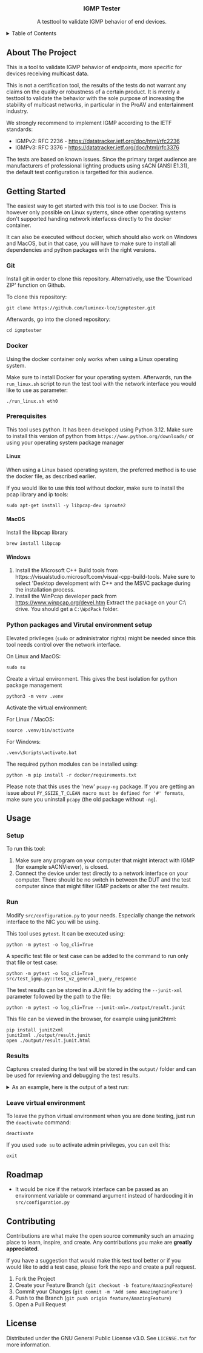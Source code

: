 <!-- PROJECT Header -->
<div align="center">
  <h3 align="center">IGMP Tester</h3>

  <p align="center">
    A testtool to validate IGMP behavior of end devices.
  </p>
</div>

<!-- TABLE OF CONTENTS -->
<details>
  <summary>Table of Contents</summary>
  <ol>
    <li>
      <a href="#about-the-project">About The Project</a>
    </li>
    <li><a href="#getting-started">Getting Started</a></li>
    <li><a href="#usage">Usage</a></li>
    <li><a href="#contributing">Contributing</a></li>
    <li><a href="#license">License</a></li>
  </ol>
</details>

<!-- ABOUT THE PROJECT -->
## About The Project

This is a tool to validate IGMP behavior of endpoints, more specific for devices receiving multicast data.

This is not a certification tool, the results of the tests do not warrant any claims on the quality or
robustness of a certain product. It is merely a testtool to validate the behavior with the sole purpose
of increasing the stability of multicast networks, in particular in the ProAV and entertainment industry.

We strongly recommend to implement IGMP according to the IETF standards:
- IGMPv2: RFC 2236 - https://datatracker.ietf.org/doc/html/rfc2236
- IGMPv3: RFC 3376 - https://datatracker.ietf.org/doc/html/rfc3376

The tests are based on known issues. Since the primary target audience are manufacturers of professional
lighting products using sACN (ANSI E1.31), the default test configuration is targetted for this audience.

<!-- GETTING STARTED -->
## Getting Started

The easiest way to get started with this tool is to use Docker. This is however only possible on Linux systems,
since other operating systems don't supported handing network interfaces directly to the docker container.

It can also be executed without docker, which should also work on Windows and MacOS, but in that case,
you will have to make sure to install all dependencies and python packages with the right versions.

### Git

Install git in order to clone this repository. Alternatively, use the 'Download ZIP' function on Github.

To clone this repository:

```
git clone https://github.com/luminex-lce/igmptester.git
```

Afterwards, go into the cloned repository:

```
cd igmptester
```

### Docker

Using the docker container only works when using a Linux operating system.

Make sure to install Docker for your operating system. Afterwards, run the `run_linux.sh` script to run the test tool
with the network interface you would like to use as parameter:

```
./run_linux.sh eth0
```

### Prerequisites

This tool uses python. It has been developed using Python 3.12. Make sure to install
this version of python from `https://www.python.org/downloads/` or using your operating
system package manager

#### Linux

When using a Linux based operating system, the preferred method is to use the docker file, as described earlier.

If you would like to use this tool without docker, make sure to install the pcap library and ip tools:

```
sudo apt-get install -y libpcap-dev iproute2
```

#### MacOS

Install the libpcap library

```
brew install libpcap
```

#### Windows

1. Install the Microsoft C++ Build tools from https:://visualstudio.microsoft.com/visual-cpp-build-tools.
   Make sure to select 'Desktop development with C++ and the MSVC package during the installation process.
2. Install the WinPcap developer pack from https://www.winpcap.org/devel.htm
   Extract the package on your C:\ drive. You should get a `C:\WpdPack` folder.

### Python packages and Virutal environment setup

Elevated privileges (`sudo` or administrator rights) might be needed since this tool needs control over the network interface.

On Linux and MacOS:
```
sudo su
```

Create a virtual environment. This gives the best isolation for python package management

```
python3 -m venv .venv
```

Activate the virtual environment:

For Linux / MacOS:
```
source .venv/bin/activate
```

For Windows:
```
.venv\Scripts\activate.bat
```

The required python modules can be installed using:

```
python -m pip install -r docker/requirements.txt
```

Please note that this uses the 'new' `pcapy-ng` package. If you are getting an issue
about `PY_SSIZE_T_CLEAN macro must be defined for '#' formats`, make sure you uninstall
`pcapy` (the old package without `-ng`).


<!-- USAGE EXAMPLES -->
## Usage

### Setup

To run this tool:
1. Make sure any program on your computer that might interact with IGMP (for example sACNViewer), is closed.
2. Connect the device under test directly to a network interface on your computer. There should be no switch
   in between the DUT and the test computer since that might filter IGMP packets or alter the test results.

### Run

Modify `src/configuration.py` to your needs. Especially change the network interface to the NIC you will be using.

This tool uses `pytest`. It can be executed using:

```
python -m pytest -o log_cli=True
```

A specific test file or test case can be added to the command to run only that file or test case:

```
python -m pytest -o log_cli=True src/test_igmp.py::test_v2_general_query_response
```

The test results can be stored in a JUnit file by adding the `--junit-xml` parameter followed by the path to the file:

```
python -m pytest -o log_cli=True --junit-xml=./output/result.junit
```

This file can be viewed in the browser, for example using junit2html:

```
pip install junit2xml
junit2xml ./output/result.junit
open ./output/result.junit.html
```


### Results

Captures created during the test will be stored in the `output/` folder and can be used for reviewing and debugging
the test results.

<details>
  <summary>As an example, here is the output of a test run:</summary>

```
==================================================================================== test session starts ====================================================================================
platform linux -- Python 3.10.12, pytest-7.4.4, pluggy-1.3.0
rootdir: ~/tools/igmptester
plugins: docs-0.1.0
collected 16 items

test_igmp.py::test_v2_general_query_response PASSED                                                                                                                                   [  6%]
test_igmp.py::test_v2_general_query_response_no_router_alert_option PASSED                                                                                                            [ 12%]
test_igmp.py::test_v2_general_query_response_other_querier_ip_same_net PASSED                                                                                                         [ 18%]
test_igmp.py::test_v2_general_query_response_other_querier_ip PASSED                                                                                                                  [ 25%]
test_igmp.py::test_v2_general_query_response_zeroes_querier_ip PASSED                                                                                                                 [ 31%]
test_igmp.py::test_v2_specific_query_response PASSED                                                                                                                                  [ 37%]
test_igmp.py::test_unsolicited_membership_reports PASSED                                                                                                                              [ 43%]
test_igmp.py::test_maximum_response_time PASSED                                                                                                                                       [ 50%]
test_igmp.py::test_report_on_link FAILED                                                                                                                                              [ 56%]
test_igmp_manual.py::test_leave_on_config_change
Change the configuration of the DUT to no longer accept 239.255.0.1, but receive 239.255.0.2 instead. Afterwards press enter
PASSED                                                                                                                                                                                [ 62%]
test_igmp_manual.py::test_report_on_boot
Configure the DUT to receive 239.255.0.1, afterwards power down the DUT. Press enter when this is done.

Startup the DUT. Press enter when the DUT is fully booted up.
PASSED                                                                                                                                                                                [ 68%]
test_igmp_v3.py::test_v3_general_query_response PASSED                                                                                                                                [ 75%]
test_igmp_v3.py::test_v3_general_query_response_no_router_alert_option PASSED                                                                                                         [ 81%]
test_igmp_v3.py::test_v3_general_query_response_other_querier_ip PASSED                                                                                                               [ 87%]
test_igmp_v3.py::test_v3_specific_query_response PASSED                                                                                                                               [ 93%]
test_igmp_v3.py::test_maximum_response_time PASSED                                                                                                                                    [100%]

========================================================================================== FAILURES ========================================================================================
____________________________________________________________________________________ test_report_on_link ___________________________________________________________________________________

    def test_report_on_link():
        """Verify that the device send IGMP membership report on link up
        Although not required by the specification, it can be a good idea to transmit unsolicited
        membership reports on a link up event. This will speed up multicast registrations since now
        the DUT doesn't have to wait on the next query interval.
        """
        pcap_file = "output/report_on_link.pcap"

        print(f"Start capture on interface {IFACE} to file {pcap_file}")
        start_capture(IFACE, pcap_file)

        print(f"Toggle link on interface {IFACE}")
        set_interface_link(up=False)
        sleep(10)
        check_interface_up(expected=False)
        set_interface_link(up=True)
        sleep(10)
        check_interface_up()

        print("Stop capture")
        stop_capture(pcap_file)

        v2_membership_reports = packet.get_v2_membership_reports(pcap_file)
        v3_membership_reports = packet.get_v3_membership_reports(pcap_file)

>       assert len(v2_membership_reports) > 0 or len(v3_membership_reports) > 0, "Received no IGMP membership reports"
E       AssertionError: Received no IGMP membership reports
E       assert (0 > 0 or 0 > 0)
E        +  where 0 = len([])
E        +  and   0 = len([])

test_igmp.py:250: AssertionError
---------------------------------------------------------------------------------- Captured stdout call ------------------------------------------------------------------------------------
Start capture on interface enx00249b2b23c9 to file output/report_on_link.pcap
Starting CapturingProcess on interface enx00249b2b23c9 with 'None' as bpf filter and dumping data to output/report_on_link.pcap
Toggle link on interface enx00249b2b23c9
Stop capture
=============================================================================== short test summary info ====================================================================================
FAILED test_igmp.py::test_report_on_link - AssertionError: Received no IGMP membership reports
===================================================================== 1 failed, 15 passed in 809.32s (0:13:29) =============================================================================
```
</details>

### Leave virtual environment

To leave the python virtual environment when you are done testing, just run the `deactivate` command:
```
deactivate
```

If you used `sudo su` to activate admin privileges, you can exit this:
```
exit
```

<!-- ROADMAP -->
## Roadmap

- It would be nice if the network interface can be passed as an environment variable or command argument
instead of hardcoding it in `src/configuration.py`

<!-- CONTRIBUTING -->
## Contributing

Contributions are what make the open source community such an amazing place to learn, inspire, and create. Any contributions you make are **greatly appreciated**.

If you have a suggestion that would make this test tool better or if you would like to add a test case, please fork the repo and create a pull request.

1. Fork the Project
2. Create your Feature Branch (`git checkout -b feature/AmazingFeature`)
3. Commit your Changes (`git commit -m 'Add some AmazingFeature'`)
4. Push to the Branch (`git push origin feature/AmazingFeature`)
5. Open a Pull Request

<!-- LICENSE -->
## License

Distributed under the GNU General Public License v3.0. See `LICENSE.txt` for more information.

